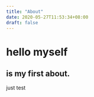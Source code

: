 ```yaml
---
title: "About"
date: 2020-05-27T11:53:34+08:00
draft: false
---
```


# hello myself
## is my first about.
just test
